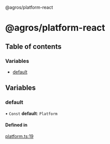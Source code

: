 @agros/platform-react

# @agros/platform-react

## Table of contents

### Variables

- [default](index.md#default)

## Variables

### <a id="default" name="default"></a> default

• `Const` **default**: `Platform`

#### Defined in

[platform.ts:19](https://github.com/agrosjs/agros/blob/31bad22/packages/agros-platform-react/src/platform.ts#L19)
